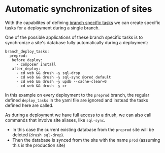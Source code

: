 # Automatic synchronization of sites

With the capabilites of defining [branch specific tasks](../amazeeioyml_file.md) we can create specific tasks for a deployment during a single branch.

One of the possible applications of these branch specific tasks is to synchronize a site's database fully automatically during a deployment:

```
branch_deploy_tasks:
  preprod:
   before_deploy:
     - composer install
   after_deploy:
     - cd web && drush -y sql-drop
     - cd web && drush -y sql-sync @prod default
     - cd web && drush -y updb --cache-clear=0
     - cd web && drush -y cr
```

In this example on every deployment to the `preprod` branch, the regular defined `deploy_tasks` in the yaml file are ignored and instead the tasks defined here are called.

As during a deployment we have full access to a drush, we can also call commands that involve site aliases, like `sql-sync`.

* In this case the current existing database from the `preprod` site will be deleted (`drush sql-drop`).
* Then the database is synced from the site with the name `prod` (assuming this is the production site)